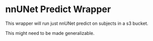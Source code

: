 # nnUNet Predict Wrapper

This wrapper will run just nnUNet predict on subjects in a s3 bucket.

This might need to be made generalizable. 
